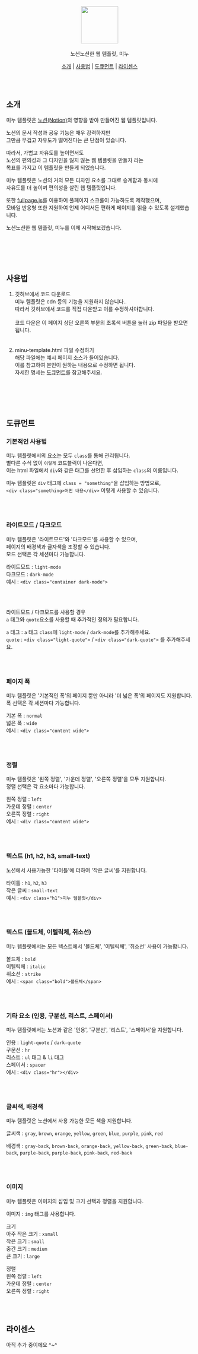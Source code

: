 <br><br><br>
<p align="center">
<image width="100px" src="/minu-logo.png"/> <br> <br>
   노션노션한 웹 템플릿, 미누
</p>
<p align="center">
   <a href="#소개">소개</a> | 
   <a href="#사용법">사용법</a> | 
   <a href="#도큐먼트">도큐먼트</a> | 
   <a href="#라이센스">라이센스</a>
</p>

<br><br>

## 소개
미누 템플릿은 [노션(Notion)](https://notion.so)의 영향을 받아 만들어진 웹 템플릿입니다. <br>

노션의 문서 작성과 공유 기능은 매우 강력하지만 <br>
그만큼 무겁고 자유도가 떨어진다는 큰 단점이 있습니다.<br>

따라서, 가볍고 자유도를 높이면서도<br>
노션의 편의성과 그 디자인을 잃지 않는 웹 템플릿을 만들자 라는 <br>
목표를 가지고 이 템플릿을 만들게 되었습니다.<br>

미누 템플릿은 노션의 거의 모든 디자인 요소를 그대로 승계함과 동시에 <br>
자유도를 더 높이며 편의성을 살린 웹 템플릿입니다.<br>

또한 [fullpage.js](https://github.com/alvarotrigo/fullPage.js/)를 이용하여 풀페이지 스크롤이 가능하도록 제작했으며,<br>
모바일 반응형 또한 지원하여 언제 어디서든 편하게 페이지를 읽을 수 있도록 설계했습니다.<br>

노션노션한 웹 템플릿, 미누를 이제 시작해보겠습니다.<br>

<br><br><br><br>

## 사용법
1. 깃허브에서 코드 다운로드<br>
   미누 템플릿은 cdn 등의 기능을 지원하지 않습니다..<br>
   따라서 깃허브에서 코드를 직접 다운받고 이를 수정하셔야합니다. <br><br>
   코드 다운은 이 페이지 상단 오른쪽 부분의 초록색 버튼을 눌러 zip 파일을 받으면 됩니다.<br>
<br><br>
2. minu-template.html 파일 수정하기<br>
   해당 파일에는 예시 페이지 소스가 들어있습니다.<br>
   이를 참고하여 본인이 원하는 내용으로 수정하면 됩니다.<br>
   자세한 명세는 [도큐먼트](##도큐먼트)를 참고해주세요.<br>

<br><br><br><br>

## 도큐먼트
### 기본적인 사용법
미누 템플릿에서의 요소는 모두 `class`를 통해 관리됩니다.<br>
별다른 수식 없이 `이렇게` 코드블럭이 나온다면, <br>
이는 html 파일에서 `div`와 같은 태그를 선언한 후 삽입하는 `class`의 이름입니다.<br>

미누 템플릿은 `div` 태그에 `class = "something"`을 삽입하는 방법으로,<br>
`<div class="something>어떤 내용</div>` 이렇게 사용할 수 있습니다.<br>

<br><br>

### 라이트모드 / 다크모드
미누 템플릿은 '라이트모드'와 '다크모드'를 사용할 수 있으며,<br>
페이지의 배경색과 글자색을 조정할 수 있습니다.<br>
모드 선택은 각 세션마다 가능합니다.<br>

라이트모드 : `light-mode`<br>
다크모드 : `dark-mode`<br>
예시 : `<div class="container dark-mode">`<br>

<br><br>

라이트모드 / 다크모드를 사용할 경우 <br>
`a` 태그와 `quote`요소를 사용할 때 추가적인 정의가 필요합니다.<br>

`a` 태그 : `a` 태그 `class`에 `light-mode` / `dark-mode`를 추가해주세요.<br>
`quote` : `<div class="light-quote">` / `<div class="dark-quote">` 를 추가해주세요.<br>

<br><br>

### 페이지 폭
미누 템플릿은 '기본적인 폭'의 페이지 뿐만 아니라 '더 넓은 폭'의 페이지도 지원합니다.<br>
폭 선택은 각 세션마다 가능합니다.<br>

기본 폭 : `normal`<br>
넓은 폭 : `wide`<br>
예시 : `<div class="content wide">`<br>

<br><br>

### 정렬
미누 템플릿은 '왼쪽 정렬', '가운데 정렬', '오른쪽 정렬'을 모두 지원합니다.<br>
정렬 선택은 각 요소마다 가능합니다.<br>

왼쪽 정렬 : `left`<br>
가운데 정렬 : `center`<br>
오른쪽 정렬 : `right`<br>
예시 : `<div class="content wide">`<br>

<br><br>

### 텍스트 (h1, h2, h3, small-text)
노션에서 사용가능한 '타이틀'에 더하여 '작은 글씨'를 지원합니다.<br>

타이틀 : `h1`, `h2`, `h3`<br>
작은 글씨 : `small-text`<br>
예시 : `<div class="h1">미누 템플릿</div>`<br>

<br><br>

### 텍스트 (볼드체, 이텔릭체, 취소선)
미누 템플릿에서는 모든 텍스트에서 '볼드체', '이텔릭체', '취소선' 사용이 가능합니다.<br>

볼드체 : `bold`<br>
이텔릭체 : `italic`<br>
취소선 : `strike`<br>
예시 : `<span class="bold">볼드체</span>`<br>

<br><br>

### 기타 요소 (인용, 구분선, 리스트, 스페이서)
미누 템플릿에서는 노션과 같은 '인용', '구분선', '리스트', '스페이서'을 지원합니다.<br>

인용 : `light-quote` / `dark-quote`<br>
구문선 : `hr`<br>
리스트 : `ul` 태그 & `li` 태그<br>
스페이서 : `spacer`<br>
예시 : `<div class="hr"></div>`<br>

<br><br>

### 글씨색, 배경색
미누 템플릿은 노션에서 사용 가능한 모든 색을 지원합니다. <br>

글씨색 : `gray`, `brown`, `orange`, `yellow`, `green`, `blue`, `purple`, `pink`, `red` <br>

배경색 : `gray-back`, `brown-back`, `orange-back`, `yellow-back`, `green-back`, `blue-back`, `purple-back`, `purple-back`, `pink-back`, `red-back` <br>

<br><br>

### 이미지
미누 템플릿은 이미지의 삽입 및 크기 선택과 정렬을 지원합니다.<br>

이미지 : `img` 태그를 사용합니다.<br>

크기 <br>
아주 작은 크기 : `xsmall`<br>
작은 크기 : `small`<br>
중간 크기 : `medium`<br>
큰 크기 : `large`<br>

정렬<br>
왼쪽 정렬 : `left`<br>
가운데 정렬 : `center`<br>
오른쪽 정렬 : `right`<br>

<br><br>

## 라이센스
아직 추가 중이에요 ^~^
